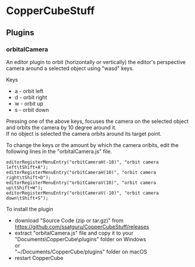 # CopperCubeStuff

## Plugins
### orbitalCamera  
An editor plugin to orbit (horizontally or vertically) the editor's perspective camera around a selected object using "wasd" keys.  
  
Keys  
- a - orbit left  
- d - orbit right  
- w - orbit up  
- s - orbit down  

Pressing one of the above keys, focuses the camera on the selected object and orbits the camera by 10 degree around it.  
If no object is selected  the camera orbits around its target point.  
  
To change the keys or the amount by which the camera oribits, edit the following lines in the "orbitalCamera.js" file.  
  
    editorRegisterMenuEntry("orbitCameraH(-10)", "orbit camera left\tShift+A");  
    editorRegisterMenuEntry("orbitCameraH(10)", "orbit camera right\tShift+D");  
    editorRegisterMenuEntry("orbitCameraV(10)", "orbit camera up\tShift+W");  
    editorRegisterMenuEntry("orbitCameraV(-10)", "orbit camera down\tShift+S");  

To install the plugin 
- download "Source Code (zip or tar.gz)" from https://github.com/ssatguru/CopperCubeStuff/releases
- extract "orbitalCamera.js" file and copy it to your  
   "Documents\CopperCube\plugins" folder on Windows  
   or  
   "~/Documents/CopperCube/plugins" folder on macOS 
- restart CopperCube



